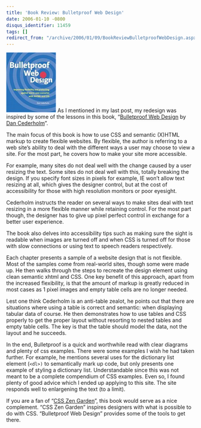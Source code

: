 ```yaml
---
title: 'Book Review: Bulletproof Web Design'
date: 2006-01-10 -0800
disqus_identifier: 11459
tags: []
redirect_from: "/archive/2006/01/09/BookReviewBulletproofWebDesign.aspx/"
---
```


[![](/images/Amazon/0321346939.01._AA_SCMZZZZZZZ_.jpg)](http://www.amazon.com/exec/obidos/redirect?link_code=as2&path=ASIN/0321346939&tag=youvebeenhaac-20&camp=1789&creative=9325)
As I mentioned in my last post, my redesign was inspired by some of the
lessons in this book, “[Bulletproof Web
Design](http://www.amazon.com/exec/obidos/redirect?link_code=as2&path=ASIN/0321346939&tag=youvebeenhaac-20&camp=1789&creative=9325)
by [Dan Cederholm](http://simplebits.com/ "Dan Cederholm's Website")”.

The main focus of this book is how to use CSS and semantic (X)HTML
markup to create flexible websites. By flexible, the author is referring
to a web site’s ability to deal with the different ways a user may
choose to view a site. For the most part, he covers how to make your
site more accessible.

For example, many sites do not deal well with the change caused by a
user resizing the text. Some sites do not deal well with this, totally
breaking the design. If you specify font sizes in pixels for example, IE
won’t allow text resizing at all, which gives the designer control, but
at the cost of accessibility for those with high resolution monitors or
poor eyesight.

Cederholm instructs the reader on several ways to make sites deal with
text resizing in a more flexible manner while retaining control. For the
most part though, the designer has to give up pixel perfect control in
exchange for a better user experience.

The book also delves into accessibility tips such as making sure the
sight is readable when images are turned off and when CSS is turned off
for those with slow connections or using text to speech readers
respectively.

Each chapter presents a sample of a website design that is not flexible.
Most of the samples come from real-world sites, though some were made
up. He then walks through the steps to recreate the design element using
clean semantic xhtml and CSS. One key benefit of this approach, apart
from the increased flexibility, is that the amount of markup is greatly
reduced in most cases as 1 pixel images and empty table cells are no
longer needed.

Lest one think Cederholm is an anti-table zealot, he points out that
there are situations where using a table is correct and semantic: when
displaying tabular data of course. He then demonstrates how to use
tables and CSS properly to get the proper layout without resorting to
nested tables and empty table cells. The key is that the table should
model the data, not the layout and he succeeds.

In the end, Bulletproof is a quick and worthwhile read with clear
diagrams and plenty of css examples. There were some examples I wish he
had taken further. For example, he mentions several uses for the
dictionary list element (`<dl>)` to semantically mark up code, but only
presents one example of styling a dictionary list. Understandable since
this was not meant to be a complete compendium of CSS examples. Even so,
I found plenty of good advice which I ended up applying to this site.
The site responds well to enlargening the text (to a limit).

If you are a fan of “[CSS Zen
Garden](http://www.amazon.com/exec/obidos/redirect?link_code=as2&path=ASIN/0321303474&tag=youvebeenhaac-20&camp=1789&creative=9325 "Css Zen Garden")”,
this book would serve as a nice complement. “CSS Zen Garden” inspires
designers with what is possible to do with CSS. “Bulletproof Web Design”
provides some of the tools to get there.

